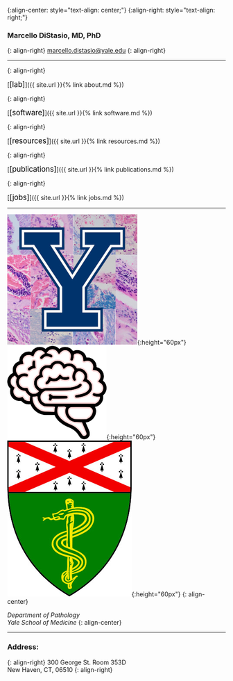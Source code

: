 {:align-center: style="text-align: center;"}
{:align-right: style="text-align: right;"}

### Marcello DiStasio, MD, PhD
{: align-right}
<marcello.distasio@yale.edu>
{: align-right}

---

{: align-right}

[<span style="color:black; font-size: 1.2em;">[lab]</span>]({{ site.url }}{% link about.md %})

{: align-right}

[<span style="color:black; font-size: 1.2em;">[software]</span>]({{ site.url }}{% link software.md %})

{: align-right}

[<span style="color:black; font-size: 1.2em;">[resources]</span>]({{ site.url }}{% link resources.md %})

{: align-right}

[<span style="color:black; font-size: 1.2em;">[publications]</span>]({{ site.url }}{% link publications.md %})

{: align-right}

[<span style="color:black; font-size: 1.2em;">[jobs]</span>]({{ site.url }}{% link jobs.md %})

---

![YCFNI logo](/assets/img/Yale_Lymphocytes_HandE.jpg){:height="60px"} &nbsp; ![Brain icon](/assets/img/BrainIcon_NoBorder.png){:height="60px"} &nbsp; ![YSM sheild](/assets/img/ysm_shield.jpg){:height="60px"} 
{: align-center}


*Department of Pathology*  
*Yale School of Medicine*
{: align-center}

---

### Address:
{: align-right}
300 George St. Room 353D<br>
New Haven, CT, 06510
{: align-right}
